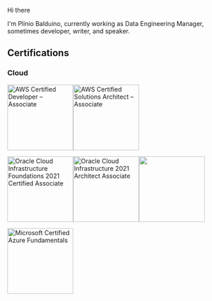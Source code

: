 Hi there

I'm Plínio Balduino, currently working as Data Engineering Manager, sometimes developer, writer, and speaker.

## Certifications

### Cloud

<img src="https://images.credly.com/size/680x680/images/b9feab85-1a43-4f6c-99a5-631b88d5461b/image.png" width="150" alt="AWS Certified Developer – Associate" /><img src="https://images.credly.com/size/680x680/images/0e284c3f-5164-4b21-8660-0d84737941bc/image.png" width="150" alt="AWS Certified Solutions Architect – Associate" />

<img src="https://images.credly.com/size/680x680/images/27db49f3-8bae-4314-8a84-884935b569db/50_Oracle_Cloud_Infrastructure.png" width="150" alt="Oracle Cloud Infrastructure Foundations 2021 Certified Associate" /><img src="https://images.credly.com/images/9819ade4-8c28-4f2e-8c19-eac82857b71f/1072-21_Oracle_Cloud_Infrastructure_Architect.png" width="150" alt="Oracle Cloud Infrastructure 2021 Architect Associate" /><img src="https://images.credly.com/size/680x680/images/b161af4b-d800-4c96-a323-a9a950d2440f/60_Oracle_Cloud_Infrastructure_Architect.png" width="150" />

<img src="https://images.credly.com/images/be8fcaeb-c769-4858-b567-ffaaa73ce8cf/twitter_thumb_201604_image.png" width="150" alt="Microsoft Certified Azure Fundamentals" />
